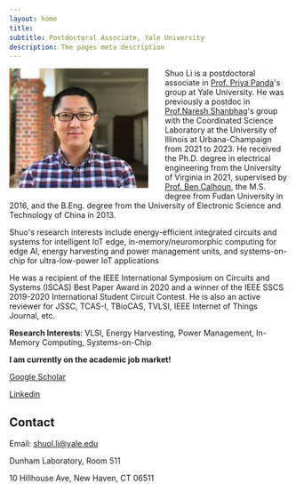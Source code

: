 ```yaml
---
layout: home
title: 
subtitle: Postdoctoral Associate, Yale University
description: The pages meta description
---
```


<img src="/assets/images/shuo_li.jpg" width="250" align="left" style="padding-right: 30px; padding-bottom: 20px;"> Shuo Li is a postdoctoral associate in [Prof. Priya Panda](https://intelligentcomputinglab.yale.edu/principal-investigator)'s group at Yale University. He was previously a postdoc in [Prof.Naresh Shanbhag](https://shanbhag.ece.illinois.edu/index.html)'s group with the Coordinated Science Laboratory at the University of Illinois at Urbana-Champaign from 2021 to 2023. He received the Ph.D. degree in electrical engineering from the University of Virginia in 2021, supervised by [Prof. Ben Calhoun](https://rlpvlsi.ece.virginia.edu/), the M.S. degree from Fudan University in 2016, and the B.Eng. degree from the University of Electronic Science and Technology of China in 2013.

Shuo's research interests include energy-efficient integrated circuits and systems for intelligent IoT edge, in-memory/neuromorphic computing for edge AI, energy harvesting and power management units, and systems-on-chip for ultra-low-power IoT applications

He was a recipient of the IEEE International Symposium on Circuits and Systems (ISCAS) Best Paper Award in 2020 and a winner of the IEEE SSCS 2019-2020 International Student Circuit Contest. He is also an active reviewer for JSSC, TCAS-I, TBioCAS, TVLSI, IEEE Internet of Things Journal, etc.

**Research Interests**: VLSI, Energy Harvesting, Power Management, In-Memory Computing, Systems-on-Chip

**I am currently on the academic job market!**

[Google Scholar](https://scholar.google.com/citations?user=Z5p8pyEAAAAJ&hl=en)

[Linkedin](https://www.linkedin.com/in/shuoli365/)
   

## Contact

Email: shuol.li@yale.edu

Dunham Laboratory, Room 511

10 Hillhouse Ave, New Haven, CT 06511  

